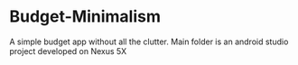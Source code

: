 # Budget-Minimalism
A simple budget app without all the clutter.
Main folder is an android studio project developed on Nexus 5X
